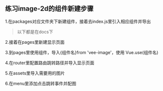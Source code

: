 ## 练习image-2d的组件新建步骤

1.在packages对应文件夹下新建组件，接着去index.js里引入相应组件并导出

> 以下都是在docs下

2.接着在pages里新建显示页面

3.到pages里使用组件，导入{组件名}from 'vee-image'，使用  Vue.use(组件名)

4.在router里配置路由跳转路径并导入显示页面

5.在assets里导入需要用的图片

6.在menu里添加点击跳转事件并配图